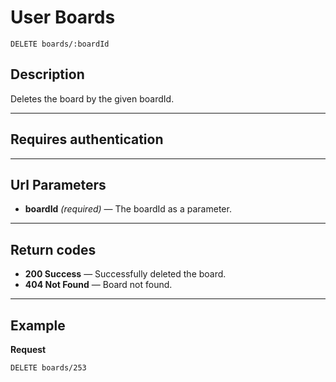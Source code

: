# User Boards

    DELETE boards/:boardId

## Description
Deletes the board by the given boardId.

***

## Requires authentication

***

## Url Parameters

- **boardId** _(required)_ — The boardId as a parameter.

***

## Return codes

- **200 Success** — Successfully deleted the board.
- **404 Not Found** — Board not found.

***

## Example
**Request**

    DELETE boards/253